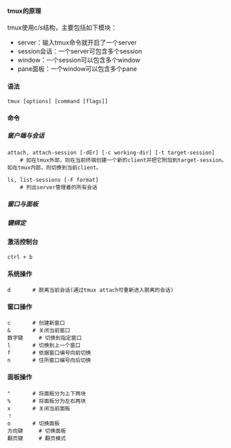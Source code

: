 #### tmux的原理

tmux使用c/s结构，主要包括如下模块：

- server：输入tmux命令就开启了一个server
- session会话：一个server可包含多个session
- window：一个session可以包含多个window
- pane面板：一个window可以包含多个pane

#### 语法

```
tmux [options] [command [flags]]
```



#### 命令

##### 窗户端与会话

```
attach, attach-session [-dEr] [-c working-dir] [-t target-session]
	# 如在tmux外部，则在当前终端创建一个新的client并把它附加到target-session。如在tmux内部，则切换到当前client。

ls, list-sessions [-F format]
	# 列出server管理着的所有会话
```



##### 窗口与面板

##### 键绑定

#### 激活控制台

```
ctrl + b
```

#### 系统操作

```
d		# 脱离当前会话(通过tmux attach可重新进入脱离的会话)
```



#### 窗口操作

```
c		# 创建新窗口
&		# 关闭当前窗口
数字键		# 切换到指定窗口
l		# 切换到上一个窗口
f		# 依据窗口编号向前切换
n		# 住所窗口编号向后切换
```



#### 面板操作

```
"		# 将面板分为上下两块
%		# 将面板分为左右两块
x		# 关闭当前面板
！
o		# 切换面板
方向键		# 切换面板
翻页键		# 翻页模式
```



